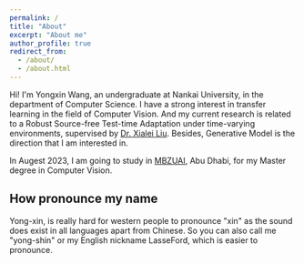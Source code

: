 ```yaml
---
permalink: /
title: "About"
excerpt: "About me"
author_profile: true
redirect_from: 
  - /about/
  - /about.html
---
```


Hi! I'm Yongxin Wang, an undergraduate at Nankai University, in the department of Computer Science.
I have a strong interest in transfer learning in the field of Computer Vision. And my current research is
related to a Robust Source-free Test-time Adaptation under time-varying environments, supervised by [Dr. Xialei Liu](https://mmcheng.net/xliu/).
Besides, Generative Model is the direction that I am interested in.

In Augest 2023, I am going to study in [MBZUAI](https://mbzuai.ac.ae/), Abu Dhabi, for my Master degree in Computer Vision.


## How pronounce my name
Yong-xin, is really hard for western people to pronounce "xin" as the sound does exist in all languages apart from Chinese.
So you can also call me "yong-shin" or my English nickname LasseFord, which is easier to pronounce.
